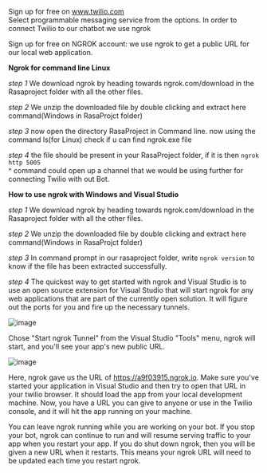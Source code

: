 Sign up for free on www.twilio.com   
Select programmable messaging service from the options.
In order to connect Twilio to our chatbot we use ngrok

Sign up for free on NGROK account: we use ngrok to get a public URL for our local web application.
 
 **Ngrok for command line Linux**

*step 1* 
We download ngrok by heading towards ngrok.com/download in the Rasaproject folder with all the other files.

*step 2*
We unzip the downloaded file by double clicking and extract here command(Windows in RasaProjct folder)

*step 3*
now open the directory RasaProject in Command line.
now using the command ls(for Linux) check if u can find ngrok.exe file

*step 4*
the file should be present in your RasaProject folder, if it is then
`ngrok http 5005`  
^ command could open up a channel that we would be using further for connecting Twilio with out Bot.

  
**How to use ngrok with Windows and Visual Studio**

*step 1* 
We download ngrok by heading towards ngrok.com/download in the Rasaproject folder with all the other files.

*step 2*
We unzip the downloaded file by double clicking and extract here command(Windows in RasaProjct folder)
   
*step 3*
In command prompt in our rasaproject folder, write 
`ngrok version`
to know if the file has been extracted successfully.

*step 4*
The quickest way to get started with ngrok and Visual Studio is to use an open source extension for Visual Studio that will start ngrok for any web applications that are part of the currently open solution. It will figure out the ports for you and fire up the necessary tunnels.

![image](https://user-images.githubusercontent.com/69692410/128381835-32acf208-d181-4c8d-8e55-6e7a5c594f74.png)

Chose "Start ngrok Tunnel" from the Visual Studio "Tools" menu, ngrok will start, and you'll see your app's new public URL.

![image](https://user-images.githubusercontent.com/69692410/128382014-f28adbd2-94e6-48f3-84e1-04ed362719ab.png)

Here, ngrok gave us the URL of https://a9f03915.ngrok.io. Make sure you've started your application in Visual Studio and then try to open that URL in your twilio browser. It should load the app from your local development machine. Now, you have a URL you can give to anyone or use in the Twilio console, and it will hit the app running on your machine. 

You can leave ngrok running while you are working on your bot. If you stop your bot, ngrok can continue to run and will resume serving traffic to your app when you restart your app. If you do shut down ngrok, then you will be given a new URL when it restarts. This means your ngrok URL will need to be updated each time you restart ngrok.
